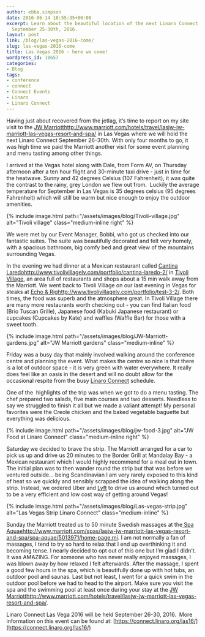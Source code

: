```yaml
---
author: ebba.simpson
date: 2016-06-14 18:55:35+00:00
excerpt: Learn about the beautiful location of the next Linaro Connect in Las Vegas,
  September 25-30th, 2016.
layout: post
link: /blog/las-vegas-2016-come/
slug: las-vegas-2016-come
title: Las Vegas 2016 - here we come!
wordpress_id: 10657
categories:
- Blog
tags:
- conference
- connect
- Connect Events
- Linaro
- Linaro Connect
---
```


Having just about recovered from the jetlag, it’s time to report on my site visit to the [JW Marriott]()http://www.marriott.com/hotels/travel/lasjw-jw-marriott-las-vegas-resort-and-spa/ in Las Vegas where we will hold the next Linaro Connect September 26-30th. With only four months to go, it was high time we paid the Marriott another visit for some event planning and menu tasting among other things.

I arrived at the Vegas hotel along with Dale, from Form AV, on Thursday afternoon after a ten hour flight and 30-minute taxi drive - just in time for the heatwave. Sunny and 42 degrees Celsius (107 Fahrenheit), it was quite the contrast to the rainy, grey London we flew out from.  Luckily the average temperature for September in Las Vegas is 35 degrees celsius (95 degrees Fahrenheit) which will still be warm but nice enough to enjoy the outdoor amenities.

{% include image.html path="/assets/images/blog/Tivoli-village.jpg" alt="Tivoli village" class="medium-inline right" %}

We were met by our Event Manager, Bobbi, who got us checked into our fantastic suites. The suite was beautifully decorated and felt very homely, with a spacious bathroom, big comfy bed and great view of the mountains surrounding Vegas.

In the evening we had dinner at a Mexican restaurant called [Cantina Laredo]()http://www.tivolivillagelv.com/portfolio/cantina-laredo-2/ in [Tivoli Village](http://www.tivolivillagelv.com/), an area full of restaurants and shops about a 15 min walk away from the Marriott. We went back to Tivoli Village on our last evening in Vegas for steaks at [Echo & Rig]()http://www.tivolivillagelv.com/portfolio/test-3-2/. Both times, the food was superb and the atmosphere great. In Tivoli Village there are many more restaurants worth checking out - you can find Italian food (Brio Tuscan Grille), Japanese food (Kabuki Japanese restaurant) or cupcakes (Cupcakes by Kate) and waffles (Waffle Bar) for those with a sweet tooth.

{% include image.html path="/assets/images/blog/JW-Marriott-gardens.jpg" alt="JW Marriott gardens" class="medium-inline" %}

Friday was a busy day that mainly involved walking around the conference centre and planning the event. What makes the centre so nice is that there is a lot of outdoor space - it is very green with water everywhere. It really does feel like an oasis in the desert and will no doubt allow for the occasional respite from the busy [Linaro Connect](https://connect.linaro.org/las16/) schedule. 

One of the  highlights of the trip was when we got to do a menu tasting. The chef prepared two salads, five main courses and two desserts. Needless to say we struggled to finish it all but we made a valiant attempt! My personal favorites were the Creole chicken and the baked vegetable baguette but everything was delicious.

{% include image.html path="/assets/images/blog/jw-food-3.jpg" alt="JW Food at Linaro Connect" class="medium-inline right" %}

Saturday we decided to brave the strip. The Marriott arranged for a car to pick us up and drive us 20 minutes to the Border Grill at Mandalay Bay - a Mexican restaurant which I would highly recommend for a meal out in town. The initial plan was to then wander round the strip but that was before we ventured outside... being Scandinavian I am very rarely exposed to this kind of heat so we quickly and sensibly scrapped the idea of walking along the strip. Instead, we ordered Uber and [Lyft](https://www.lyft.com/) to drive us around which turned out to be a very efficient and low cost way of getting around Vegas!  


{% include image.html path="/assets/images/blog/Las-vegas-strip.jpg" alt="Las Vegas Strip Linaro Connect" class="medium-inline" %}

Sunday the Marriott treated us to 50 minute Swedish massages at the[ Spa Aquae]()http://www.marriott.com/spas/lasjw-jw-marriott-las-vegas-resort-and-spa/spa-aquae/5013971/home-page.mi. I am not normally a fan of massages, I tend to try so hard to relax that I end up overthinking it and becoming tense. I nearly decided to opt out of this one but I’m glad I didn’t. It was AMAZING. For someone who has never really enjoyed massages, I was blown away by how relaxed I felt afterwards. After the massage, I spent a good few hours in the spa, which is beautifully done up with hot tubs, an outdoor pool and saunas. Last but not least, I went for a quick swim in the outdoor pool before we had to head to the airport. Make sure you visit the spa and the swimming pool at least once during your stay at the [JW Marriott]()http://www.marriott.com/hotels/travel/lasjw-jw-marriott-las-vegas-resort-and-spa/.

Linaro Connect Las Vega 2016 will be held September 26-30, 2016.  More information on this event can be found at: [https://connect.linaro.org/las16/](https://connect.linaro.org/las16/)

